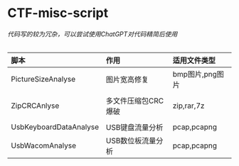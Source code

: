 # CTF-misc-script
###### 代码写的较为冗杂，可以尝试使用ChatGPT对代码精简后使用
 脚本 | 作用 | 适用文件类型
 :--- | :--- | :---  
 PictureSizeAnalyse | 图片宽高修复 | bmp图片,png图片
  | | 
 ZipCRCAnlyse | 多文件压缩包CRC爆破 | zip,rar,7z
  | |
 UsbKeyboardDataAnalyse | USB键盘流量分析 | pcap,pcapng
 UsbWacomAnalyse | USB数位板流量分析 | pcap,pcapng

